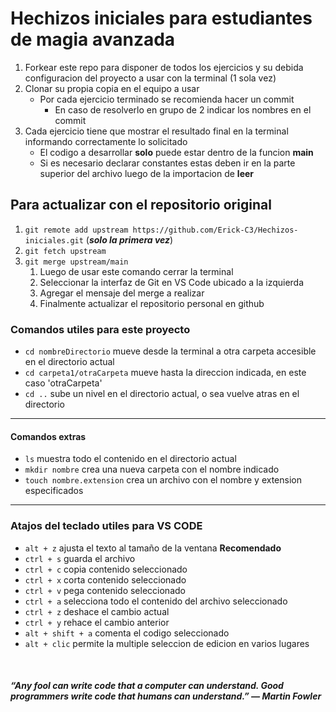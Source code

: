 # Hechizos iniciales para estudiantes de magia avanzada

1. Forkear este repo para disponer de todos los ejercicios y su debida configuracion del proyecto a usar con la terminal (1 sola vez)
2. Clonar su propia copia en el equipo a usar
    - Por cada ejercicio terminado se recomienda hacer un commit
        - En caso de resolverlo en grupo de 2 indicar los nombres en el commit
3. Cada ejercicio tiene que mostrar el resultado final en la terminal informando correctamente lo solicitado
    - El codigo a desarrollar **solo** puede estar dentro de la funcion **main**
    - Si es necesario declarar constantes estas deben ir en la parte superior del archivo luego de la importacion de **leer**
 
## Para actualizar con el repositorio original
1. `git remote add upstream https://github.com/Erick-C3/Hechizos-iniciales.git` (_**solo la primera vez**_)
1. `git fetch upstream`
1. `git merge upstream/main`
    1. Luego de usar este comando cerrar la terminal
    1. Seleccionar la interfaz de Git en VS Code ubicado a la izquierda
    1. Agregar el mensaje del merge a realizar
    1. Finalmente actualizar el repositorio personal en github

### Comandos utiles para este proyecto
- `cd nombreDirectorio` mueve desde la terminal a otra carpeta accesible en el directorio actual
- `cd carpeta1/otraCarpeta` mueve hasta la direccion indicada, en este caso 'otraCarpeta'
- `cd ..` sube un nivel en el directorio actual, o sea vuelve atras en el directorio
---
#### Comandos extras
- `ls` muestra todo el contenido en el directorio actual
- `mkdir nombre` crea una nueva carpeta con el nombre indicado
- `touch nombre.extension` crea un archivo con el nombre y extension especificados 
---
### Atajos del teclado utiles para VS CODE
- `alt + z` ajusta el texto al tamaño de la ventana **Recomendado**
- `ctrl + s` guarda el archivo
- `ctrl + c` copia contenido seleccionado
- `ctrl + x` corta contenido seleccionado
- `ctrl + v` pega contenido seleccionado
- `ctrl + a` selecciona todo el contenido del archivo seleccionado
- `ctrl + z` deshace el cambio actual
- `ctrl + y` rehace el cambio anterior
- `alt + shift + a` comenta el codigo seleccionado
- `alt + clic` permite la multiple seleccion de edicion en varios lugares

<br>

#### _“Any fool can write code that a computer can understand. Good programmers write code that humans can understand.” — Martin Fowler_


